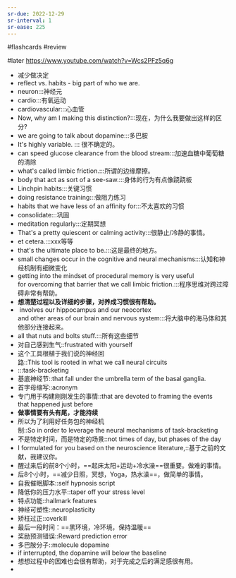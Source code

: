 ```yaml
---
sr-due: 2022-12-29
sr-interval: 1
sr-ease: 225
---
```


#flashcards 
#review

#later https://www.youtube.com/watch?v=Wcs2PFz5q6g
- 减少做决定
- reflect  vs. habits - big part of who we are.
- neuron:::神经元 <!--SR:!2022-12-30,2,245!2022-12-30,2,245-->
- cardio:::有氧运动 <!--SR:!2022-12-31,3,250!2022-12-29,1,225-->
- cardiovascular:::心血管 <!--SR:!2022-12-29,1,230!2022-12-29,1,225-->
- Now, why am I making this distinction?:::现在，为什么我要做出这样的区分? <!--SR:!2022-12-31,3,250!2022-12-29,1,225-->
- we are going to talk about dopamine:::多巴胺 <!--SR:!2022-12-29,1,230!2022-12-29,1,230-->
- It's highly variable. ::: 很不确定的。 <!--SR:!2022-12-30,2,245!2022-12-29,1,225-->
- can speed glucose clearance from the blood stream:::加速血糖中葡萄糖的清除 <!--SR:!2022-12-29,1,230!2022-12-29,1,225-->
- what's called limbic friction.:::所谓的边缘摩擦。 <!--SR:!2022-12-31,3,250!2022-12-29,1,225-->
- body that act as sort of a see-saw.:::身体的行为有点像跷跷板 <!--SR:!2022-12-30,2,245!2022-12-29,1,225-->
- Linchpin habits:::关键习惯 <!--SR:!2022-12-30,2,245!2022-12-29,1,225-->
- doing resistance training:::做阻力练习 <!--SR:!2022-12-31,3,250!2022-12-29,1,225-->
- habits that we have less of an affinity for:::不太喜欢的习惯 <!--SR:!2022-12-31,3,250!2022-12-29,1,225-->
- consolidate:::巩固 <!--SR:!2022-12-31,3,250!2022-12-31,3,265-->
- meditation regularly:::定期冥想 <!--SR:!2022-12-31,3,265!2022-12-30,2,245-->
- That's a pretty quiescent or calming activity:::很静止/冷静的事情。 <!--SR:!2022-12-30,2,245!2022-12-30,2,245-->
- et cetera.:::xxx等等 <!--SR:!2022-12-29,1,225!2022-12-29,1,225-->
- that's the ultimate place to be.:::这是最终的地方。 <!--SR:!2022-12-31,3,250!2022-12-30,2,245-->
- small changes occur in the cognitive and neural mechanisms:::认知和神经机制有细微变化 <!--SR:!2022-12-30,2,245!2022-12-29,1,225-->
- getting into the mindset of procedural memory is very useful for overcoming that barrier that we call limbic friction.:::程序思维对跨过障碍非常有帮助。 <!--SR:!2022-12-31,3,250!2022-12-30,2,245-->
- **想清楚过程以及详细的步骤，对养成习惯很有帮助。**
-  involves our hippocampus and our neocortex and other areas of our brain and nervous system:::将大脑中的海马体和其他部分连接起来。 <!--SR:!2022-12-29,1,230!2022-12-29,1,225-->
- all that nuts and bolts stuff.:::所有这些细节 <!--SR:!2022-12-31,3,265!2022-12-29,1,225-->
- 对自己感到生气::frustrated with yourself <!--SR:!2022-12-29,1,212-->
- 这个工具根植于我们说的神经回路::This tool is rooted in what we call neural circuits <!--SR:!2022-12-30,2,232-->
- :::task-bracketing <!--SR:!2022-12-30,2,232!2022-12-30,2,232-->
- 基底神经节::that fall under the umbrella term of the basal ganglia. <!--SR:!2022-12-29,1,212-->
- 首字母缩写::acronym <!--SR:!2022-12-29,1,212-->
- 专门用于构建刚刚发生的事情::that are devoted to framing the events that happened just before <!--SR:!2022-12-29,1,212-->
- **做事情要有头有尾，才能持续**
- 所以为了利用好任务包的神经机制::So in order to leverage the neural mechanisms of task-bracketing <!--SR:!2022-12-29,1,212-->
- 不是特定时间，而是特定的场景::not times of day, but phases of the day <!--SR:!2022-12-30,2,232-->
- I formulated for you based on the neuroscience literature,::基于之前的文献，我建议你。 <!--SR:!2022-12-30,2,232-->
- 醒过来后的前8个小时，==起床太阳+运动+冷水澡==很重要。做难的事情。
- 后8个小时，==减少日照，冥想，Yoga，热水澡==，做简单的事情。
- 自我催眠脚本::self hypnosis script <!--SR:!2022-12-29,1,212-->
- 降低你的压力水平::taper off your stress level <!--SR:!2022-12-29,1,212-->
- 特点功能::hallmark features <!--SR:!2022-12-29,1,212-->
- 神经可塑性::neuroplasticity <!--SR:!2022-12-29,1,212-->
- 矫枉过正::overkill <!--SR:!2022-12-29,1,212-->
- 最后一段时间：==黑环境，冷环境，保持温暖==
- 奖励预测错误::Reward prediction error <!--SR:!2022-12-30,2,232-->
- 多巴胺分子::molecule dopamine <!--SR:!2022-12-29,1,212-->
- if interrupted, the dopamine will below the baseline
- 想想过程中的困难也会很有帮助，对于完成之后的满足感很有用。
- 